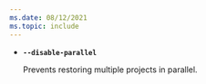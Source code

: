 ```yaml
---
ms.date: 08/12/2021
ms.topic: include
---
```

- **`--disable-parallel`**

  Prevents restoring multiple projects in parallel.
